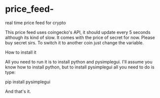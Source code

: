 # price_feed-
real time price feed for crypto

This price feed uses coingecko's API, it should update every 5 seconds although its kind of slow. 
It comes with the price of secret for now. 
Please buy secret sirs. 
To switch it to another coin just change the variable.

How to install it

All you need to run it is to install python and pysimplegui. 
I'll assume you know how to install python, but to install pysimplegui all you need to do is type:

pip install pysimplegui

And that's it. 
